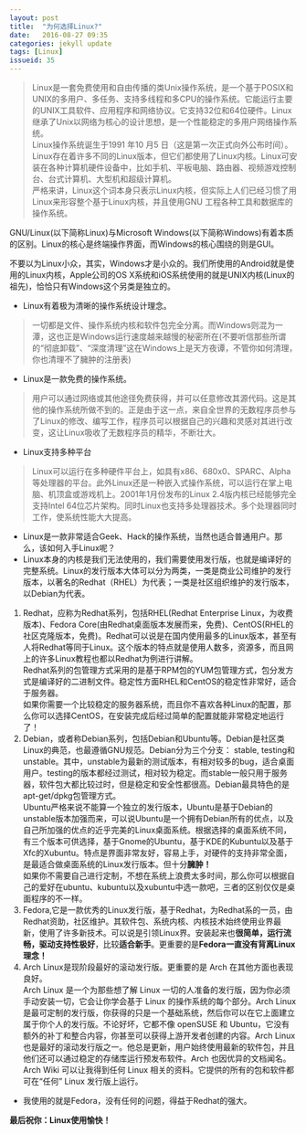 ```yaml
---
layout: post
title:  "为何选择Linux?"
date:   2016-08-27 09:35
categories: jekyll update
tags: [Linux]
issueid: 35
---
```

>Linux是一套免费使用和自由传播的类Unix操作系统，是一个基于POSIX和UNIX的多用户、多任务、支持多线程和多CPU的操作系统。它能运行主要的UNIX工具软件、应用程序和网络协议。它支持32位和64位硬件。Linux继承了Unix以网络为核心的设计思想，是一个性能稳定的多用户网络操作系统。  
Linux操作系统诞生于1991 年10 月5 日（这是第一次正式向外公布时间）。Linux存在着许多不同的Linux版本，但它们都使用了Linux内核。Linux可安装在各种计算机硬件设备中，比如手机、平板电脑、路由器、视频游戏控制台、台式计算机、大型机和超级计算机。  
严格来讲，Linux这个词本身只表示Linux内核，但实际上人们已经习惯了用Linux来形容整个基于Linux内核，并且使用GNU 工程各种工具和数据库的操作系统。

GNU/Linux(以下简称Linux)与Microsoft Windows(以下简称Windows)有着本质的区别。Linux的核心是终端操作界面，而Windows的核心围绕的则是GUI。  

不要以为Linux小众，其实，Windows才是小众的。我们所使用的Android就是使用的Linux内核，Apple公司的OS X系统和iOS系统使用的就是UNIX内核(Linux的祖先)，恰恰只有Windows这个另类是独立的。  
- Linux有着极为清晰的操作系统设计理念。  
>一切都是文件、操作系统内核和软件包完全分离。而Windows则混为一潭，这也正是Windows运行速度越来越慢的秘密所在(不要听信那些所谓的“彻底卸载”、“深度清理”这在Windows上是天方夜谭，不管你如何清理，你也清理不了臃肿的注册表)  
- Linux是一款免费的操作系统。  
>用户可以通过网络或其他途径免费获得，并可以任意修改其源代码。这是其他的操作系统所做不到的。正是由于这一点，来自全世界的无数程序员参与了Linux的修改、编写工作，程序员可以根据自己的兴趣和灵感对其进行改变，这让Linux吸收了无数程序员的精华，不断壮大。
- Linux支持多种平台  
>Linux可以运行在多种硬件平台上，如具有x86、680x0、SPARC、Alpha等处理器的平台。此外Linux还是一种嵌入式操作系统，可以运行在掌上电脑、机顶盒或游戏机上。2001年1月份发布的Linux 2.4版内核已经能够完全支持Intel 64位芯片架构。同时Linux也支持多处理器技术。多个处理器同时工作，使系统性能大大提高。  

- Linux是一款非常适合Geek、Hack的操作系统，当然也适合普通用户。那么，该如何入手Linux呢？  
- Linux本身的内核是我们无法使用的，我们需要使用发行版，也就是编译好的完整系统。Linux的发行版本大体可以分为两类，一类是商业公司维护的发行版本，以著名的Redhat（RHEL）为代表；一类是社区组织维护的发行版本，以Debian为代表。
1. Redhat，应称为Redhat系列，包括RHEL(Redhat Enterprise Linux，为收费版本)、Fedora Core(由Redhat桌面版本发展而来，免费)、CentOS(RHEL的社区克隆版本，免费)。Redhat可以说是在国内使用最多的Linux版本，甚至有人将Redhat等同于Linux。这个版本的特点就是使用人数多，资源多，而且网上的许多Linux教程也都以Redhat为例进行讲解。  
    Redhat系列的包管理方式采用的是基于RPM包的YUM包管理方式，包分发方式是编译好的二进制文件。稳定性方面RHEL和CentOS的稳定性非常好，适合于服务器。  
    如果你需要一个比较稳定的服务器系统，而且你不喜欢各种Linux的配置，那么你可以选择CentOS，在安装完成后经过简单的配置就能非常稳定地运行了！  
2. Debian，或者称Debian系列，包括Debian和Ubuntu等。Debian是社区类Linux的典范，也最遵循GNU规范。Debian分为三个分支： stable, testing和unstable。其中，unstable为最新的测试版本，有相对较多的bug，适合桌面用户。testing的版本都经过测试，相对较为稳定。而stable一般只用于服务器，软件包大都比较过时，但是稳定和安全性都很高。Debian最具特色的是apt-get/dpkg包管理方式。  
   Ubuntu严格来说不能算一个独立的发行版本，Ubuntu是基于Debian的unstable版本加强而来，可以说Ubuntu是一个拥有Debian所有的优点，以及自己所加强的优点的近乎完美的Linux桌面系统。根据选择的桌面系统不同，有三个版本可供选择，基于Gnome的Ubuntu，基于KDE的Kubuntu以及基于Xfc的Xubuntu。特点是界面非常友好，容易上手，对硬件的支持非常全面，是最适合做桌面系统的Linux发行版本。但十分**臃肿！**  
   如果你不需要自己进行定制，不想在系统上浪费太多时间，那么你可以根据自己的爱好在ubuntu、kubuntu以及xubuntu中选一款吧，三者的区别仅仅是桌面程序的不一样。  
3. Fedora,它是一款优秀的Linux发行版，基于Redhat，为Redhat系的一员，由Redhat资助，社区维护。其软件包、系统内核、内核技术始终使用业界最新，使用了许多新技术。可以说是引领Linux界。安装起来也**很简单，运行流畅，驱动支持性极好**，比较**适合新手**。更重要的是**Fedora一直没有背离Linux理念！**
4. Arch Linux是现阶段最好的滚动发行版。更重要的是 Arch 在其他方面也表现良好。  
   Arch Linux 是一个为那些想了解 Linux 一切的人准备的发行版，因为你必须手动安装一切，它会让你学会基于 Linux 的操作系统的每个部分。Arch Linux 是最可定制的发行版，你获得的只是一个基础系统，然后你可以在它上面建立属于你个人的发行版。不论好坏，它都不像 openSUSE 和 Ubuntu，它没有额外的补丁和整合内容，你甚至可以获得上游开发者创建的内容。Arch Linux 也是最好的滚动发行版之一。他总是更新，用户始终使用最新的软件包，并且他们还可以通过稳定的存储库运行预发布软件。Arch 也因优异的文档闻名。 Arch Wiki 可以让我得到任何 Linux 相关的资料。它提供的所有的包和软件都可在“任何” Linux 发行版上运行。  
- 我使用的就是Fedora，没有任何的问题，得益于Redhat的强大。

**最后祝你：Linux使用愉快！**
